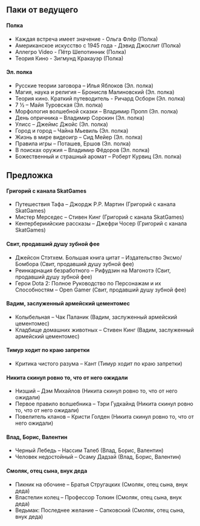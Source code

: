## Паки от ведущего
#### Полка
- Каждая встреча имеет значение - Ольга Флёр (Полка)
- Американское искусство с 1945 года - Дэвид Джослит (Полка)
- Аллегро Video - Пётр Шепотинник (Полка)
- Теория Кино - Зигмунд Кракауэр (Полка)

#### Эл. полка
- Русские теории заговора – Илья Яблоков (Эл. полка)
- Магия, наука и религия – Бронислв Малиновский (Эл. полка)
- Теория кино. Краткий путеводитель - Ричард Осборн (Эл. полка)
- 7 ½ – Майя Туровская (Эл. полка)
- Морфология волшебной сказки – Владимир Пропп (Эл. полка)
- День опричника – Владимир Сорокин (Эл. полка)
- Улисс – Джеймс Джойс (Эл. полка)
- Город и город – Чайна Мьевиль (Эл. полка)
- Жизнь в мире видеоигр – Сид Мейер (Эл. полка)
- Правила игры – Поташев, Ершов (Эл. полка)
- В поисках оружия – Владимир Фёдоров (Эл. полка)
- Божественный и страшный аромат – Роберт Курвиц (Эл. полка)

## Предложка
#### Григорий с канала SkatGames
- Путешествия Тафа – Джордж Р.Р. Мартин (Григорий с канала SkatGames)
- Мистер Мерседес – Стивен Кинг (Григорий с канала SkatGames)
- Кентербериийские рассказы – Джефри Чосер (Григорий с канала SkatGames)

#### Свит, продавший душу зубной фее
- Джейсон Стэтхем. Большая книга цитат – Издательство Эксмо/Бомбора (Свит, продавший душу зубной фее)
- Реинкарнация безработного – Рифудзин на Магонотэ (Свит, продавший душу зубной фее)
- Герои Dota 2: Полное Руководство по Персонажам и их Способностям – Open Gamer (Свит, продавший душу зубной фее)

#### Вадим, заслуженный армейский цементомес
- Колыбельная – Чак Паланик (Вадим, заслуженный армейский цементомес)
- Кладбище домашних животных – Стивен Кинг (Вадим, заслуженный армейский цементомес)

#### Тимур ходит по краю запретки
- Критика чистого разума – Кант (Тимур ходит по краю запретки)

#### Никита скинул ровно то, что от него ожидали
- Низший – Дэм Михайлов (Никита скинул ровно то, что от него ожидали)
- Первое правило волшебника – Тэри Гудкайнд (Никита скинул ровно то, что от него ожидали)
- Повелитель кланов – Кристи Голден (Никита скинул ровно то, что от него ожидали)

#### Влад, Борис, Валентин
- Черный Лебедь – Нассим Талеб (Влад, Борис, Валентин)
- Человек недостойный – Осаму Дадзай (Влад, Борис, Валентин)

#### Смоляк, отец сына, внук деда
- Пикник на обочине – Братья Стругацких (Смоляк, отец сына, внук деда)
- Властелин колец – Профессор Толкин (Смоляк, отец сына, внук деда)
- Ведьмак: Последнее желание – Сапковский (Смоляк, отец сына, внук деда)
